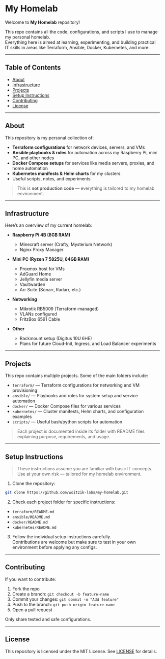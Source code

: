 # My Homelab

Welcome to **My Homelab** repository!

This repo contains all the code, configurations, and scripts I use to manage my personal homelab.  
Everything here is aimed at learning, experimenting, and building practical IT skills in areas like Terraform, Ansible, Docker, Kubernetes, and more.

---

## Table of Contents

- [About](#about)  
- [Infrastructure](#infrastructure)  
- [Projects](#projects)  
- [Setup Instructions](#setup-instructions)  
- [Contributing](#contributing)  
- [License](#license)

---

## About

This repository is my personal collection of:

- **Terraform configurations** for network devices, servers, and VMs  
- **Ansible playbooks & roles** for automation across my Raspberry Pi, mini PC, and other nodes  
- **Docker Compose setups** for services like media servers, proxies, and home automation  
- **Kubernetes manifests & Helm charts** for my clusters  
- Useful scripts, notes, and experiments  

> This is **not production code** — everything is tailored to my homelab environment.

---

## Infrastructure

Here’s an overview of my current homelab:

- **Raspberry Pi 4B (8GB RAM)**  
  - Minecraft server (Crafty, Mysterium Network)  
  - Nginx Proxy Manager  

- **Mini PC (Ryzen 7 5825U, 64GB RAM)**  
  - Proxmox host for VMs  
  - AdGuard Home  
  - Jellyfin media server  
  - Vaultwarden  
  - Arr Suite (Sonarr, Radarr, etc.)  

- **Networking**  
  - Mikrotik RB5009 (Terraform-managed)  
  - VLANs configured  
  - FritzBox 6591 Cable  

- **Other**  
  - Rackmount setup (Digitus 10U 6HE)  
  - Plans for future Cloud-Init, Ingress, and Load Balancer experiments  

---

## Projects

This repo contains multiple projects. Some of the main folders include:

- `terraform/` — Terraform configurations for networking and VM provisioning  
- `ansible/` — Playbooks and roles for system setup and service automation  
- `docker/` — Docker Compose files for various services  
- `kubernetes/` — Cluster manifests, Helm charts, and configuration examples  
- `scripts/` — Useful bash/python scripts for automation  

> Each project is documented inside its folder with README files explaining purpose, requirements, and usage.

---

## Setup Instructions

> These instructions assume you are familiar with basic IT concepts.  
> Use at your own risk — tailored for my homelab environment.

1. Clone the repository:

```bash
git clone https://github.com/woitzik-labs/my-homelab.git
```

2. Check each project folder for specific instructions:

- `terraform/README.md`  
- `ansible/README.md`  
- `docker/README.md`  
- `kubernetes/README.md`  

3. Follow the individual setup instructions carefully.  
Contributions are welcome but make sure to test in your own environment before applying any configs.

---

## Contributing

If you want to contribute:

1. Fork the repo  
2. Create a branch: `git checkout -b feature-name`  
3. Commit your changes: `git commit -m "Add feature"`  
4. Push to the branch: `git push origin feature-name`  
5. Open a pull request  

Only share tested and safe configurations.

---

## License

This repository is licensed under the MIT License. See [LICENSE](LICENSE) for details.

